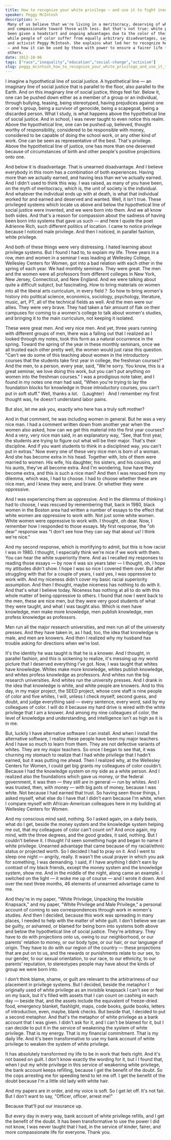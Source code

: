 ```yaml
---
title: How to recognize your white privilege — and use it to fight inequality
speaker: Peggy McIntosh
description: >-
 Many of us believe that we're living in a meritocracy, deserving of what we have
 and compassionate toward those with less. But that's not true: white people have
 been given a headstart and ongoing advantages due to the color of their skin,
 while people of color suffer from equally arbitrary disadvantages, says scholar
 and activist Peggy McIntosh. She explains what led her to recognize her privilege
 — and how it can be used by those with power to ensure a fairer life for
 others.
date: 2012-10-06
tags: ["race","inequality","education","social-change","activism"]
slug: peggy_mcintosh_how_to_recognize_your_white_privilege_and_use_it_to_fight_inequality
---
```


I imagine a hypothetical line of social justice. A hypothetical line — an imaginary line
of social justice that is parallel to the floor, also parallel to the Earth. And on this
imaginary line of social justice, things feel fair. Below it, one can be pushed down
either as a member of a group or an individual, through bullying, teasing, being
stereotyped, having prejudices against one or one's group, being a survivor of genocide, 
being a scapegoat, being a discarded person. What I study, is what happens above the
hypothetical line of social justice. And in school, I was never taught to even notice this
realm. Above the hypothetical line, one can be pushed up, believed, thought worthy of
responsibility, considered to be responsible with money, considered to be capable of doing
the school work, or any other kind of work. One can be seen as representative of the best.
That's privilege. Above the hypothetical line of justice, one has more than one deserved
because of circumstances of birth and other people's positive projections onto
one.

And below it is disadvantage. That is unearned disadvantage. And I believe everybody in
this room has a combination of both experiences. Having more than we actually earned, and
having less than we've actually earned. And I didn't used to think this way. I was raised,
as many of you have been, on the myth of meritocracy, which is, the unit of society is the
individual. And whatever the individual ends up with at death, is what that individual
worked for and earned and deserved and wanted. Well, it isn't true. These privileged
systems which locate us above and below the hypothetical line of social justice were
invented, and we were born into them. And we all know both sides. And that's a reason for
compassion about the sadness of having been born into systems that gave us such — and here
I quote the poet Adrienne Rich, such different politics of location. I came to notice
privilege because I noticed male privilege. And then I noticed, in parallel fashion, white
privilege.

And both of these things were very distressing. I hated learning about privilege systems.
But I found I had to, to explain my life. Three years in a row, men and women in a seminar
I was leading at Wellesley College, Wellesley Centers for Women, got into a bad relation
with each other in the spring of each year. We had monthly seminars. They were great. The
men and the women were all professors from different colleges in New York, New Jersey,
Connecticut, and New England. And we were talking about quite a difficult subject, but
fascinating. How to bring materials on women into all the liberal arts curriculum, in
every field？ So how to bring women's history into political science, economics, sociology,
psychology, literature, music, art, PT, all of the technical fields as well. And the men
were our allies. They were very brave. They had taken a fair amount of flak on their
campuses for coming to a women's college to talk about women's studies, and bringing it to
the main curriculum, not keeping it isolated.

These were great men. And very nice men. And yet, three years running with different
groups of men, there was a falling out that I realized as I looked through my notes, took
this form as a natural occurrence in the spring. Toward the spring of the year in these
monthly seminars, once we all trusted each other pretty well, the women would just raise
this question. "Can't we do some of this teaching about women in the introductory courses
that the students take first year in college, the freshman courses?" And the men, to a
person, every year, said, "We're sorry. You know, this is a great seminar, we love doing
this work, but you can't put anything on women into the freshman courses." I was a
prodigious note taker, and I found in my notes one man had said, "When you're trying to
lay the foundation blocks for knowledge in those introductory courses, you can't put in
soft stuff." Well, thanks a lot. （Laughter） And I remember my first thought was, he
doesn't understand labor pains.

But also, let me ask you, exactly who here has a truly soft mother? 

And in that comment, he was including women in general. But he was a very nice man. I had
a comment written down from another year when the women also asked, how can we get this
material into the first year courses? And a very, very nice man said, in an explanatory
way, "See, that first year, the students are trying to figure out what will be their
major. That's their discipline. And if you want students to think in a disciplined way,
you can't put in extras." Now every one of these very nice men is born of a woman. And she
has become extra in his head. Together with, lots of them were married to women. His
wife, his daughter, his sisters, and his cousins, and his aunts, they've all become extra.
And I'm wondering, how have they become extra, and this is such a nice man? And then I was
rescued from my dilemma, which was, I had to choose. I had to choose whether these are
nice men, and I knew they were, and brave. Or whether they were oppressive.

And I was experiencing them as oppressive. And in the dilemma of thinking I had to choose,
I was rescued by remembering that, back in 1980, black women in the Boston area had
written a number of essays to the effect that white women are oppressive to work with. Not
just some white women. White women were oppressive to work with. I thought, oh dear. Now,
I remember how I responded to those essays. My first response, the "oh dear" response was
"I don't see how they can say that about us! I think we're nice." 

And my second response, which is mortifying to admit, but this is how racist I was in
1980. I thought, I especially think we're nice if we work with them. You can hear the
white superiority there. And as I recalled my responses to reading those essays — by now
it was six years later — I thought, oh, I hope my attitudes didn't show. I hope I was so
nice I covered them over. But after struggling with that for a couple of years, I said
yes, I was oppressive to work with. And my niceness didn't cover my basic racial
superiority assumption. And then I thought, maybe niceness has nothing to do with it. And
that's what I believe today. Niceness has nothing at all to do with this whole matter of
being oppressive to others. I found that now I went back to the men, these are nice men,
but they were very good students of what they were taught, and what I was taught also.
Which is men have knowledge, men make more knowledge, men publish knowledge, men profess
knowledge as professors.

Men run all the major research universities, and men run all of the university presses.
And they have taken in, as I had, too, the idea that knowledge is male, and men are
knowers. And then I realized why my husband has trouble asking for directions when we're
lost. 

It's the identity he was taught is that he is a knower. And I thought, in parallel
fashion, and this is sickening to realize, it's messing up my world picture that I
deserved everything I've got. Now, I was taught that whites have knowledge. Whites make
more knowledge, whites publish knowledge, and whites profess knowledge as professors. And
whites run the big research universities. And whites run the university presses. And I
drank in the idea that knowledge is white, and white people are knowers. And to this day,
in my major project, the SEED project, whose core staff is nine people of color and five
whites, I will, unless I check myself, second guess, and doubt, and judge everything said
— every sentence, every word, said by my colleagues of color. I will do it because my hard
drive is wired with the white privilege that I am a knower. And among my nine colleagues
of color, the level of knowledge and understanding, and intelligence isn't as high as it
is in me.

But, luckily I have alternative software I can install. And when I install the alternative
software, I realize these people have been my major teachers. And I have so much to learn
from them. They are not defective variants of whites. They are my major teachers. So once
I began to see that, it was churning my stomach to realize that I had white privilege
that I hadn't earned, but it was putting me ahead. Then I realized why, at the Wellesley
Centers for Women, I could get big grants my colleagues of color couldn't. Because I had
the knowledge system on my side as a white person. And I realized also the foundations
which gave us money, or the federal government, it was then — they still are in general —
run by whites. And I was trusted, then, with money — with big pots of money, because I was
white. Not because I had earned that trust. So having seen those things, I asked myself,
what else do I have that I didn't earn because I'm white, when I compare myself with
African-American colleagues here in my building at Wellesley Centers for
Women.

And my conscious mind said, nothing. So I asked again, on a daily basis, what do I get,
beside the money system and the knowledge system helping me out, that my colleagues of
color can't count on? And once again, my mind, with the three degrees, and the good
grades, it said, nothing. But I couldn't believe it. I thought I'd seen something huge and
began to name it white privilege. Unearned advantage that came because of my racial/ethnic
status or projected worth. So I decided I had to pray on it. And I went to sleep one night
 — angrily, really. It wasn't the usual prayer in which you ask for something, I was
demanding. I said, if I have anything I didn't earn by contrast of my black friends,
except the money system and the knowledge system, show me. And in the middle of the night,
along came an example. I switched on the light — it woke me up of course — and I wrote it
down. And over the next three months, 46 elements of unearned advantage came to
me.

And they're in my paper, "White Privilege, Unpacking the Invisible Knapsack," and my
paper, "White Privilege and Male Privilege," a personal account of coming to see
correspondences through work in women's studies. And then I decided, because this work was
spreading in many places, I needed to help with the matter of white guilt. I don't believe
we can be guilty, or ashamed, or blamed for being born into systems both above and below
the hypothetical line of social justice. They're arbitrary. They have to do with 
projections onto us, owing to our neighborhood, or our parents' relation to money, or our
body type, or our hair, or our language of origin. They have to do with our region of the
country — these projections that are put on to us, and the rewards or punishments relate
to our sex, to our gender, to our sexual orientation, to our race, to our ethnicity, to
our parents' reputation, to stereotypes people may have about the kinds of group we were
born into.

I don't think blame, shame, or guilt are relevant to the arbitrariness of our placement in
privilege systems. But I decided, beside the metaphor I originally used of white privilege
as an invisible knapsack I can't see or feel on my back, but it's filled with assets that
I can count on cashing in each day — beside that, and the assets include the equivalent of
freeze-dried food, emergency blanket, flashlight, maps, code books, guide books, letters
of introduction, even, maybe, blank checks. But beside that, I decided to put a second
metaphor. And that's the metaphor of white privilege as a bank account that I was given. I
didn't ask for it, and I can't be blamed for it, but I can decide to put it in the service
of weakening the system of white privilege. That is my energy. That is my financial
commitment. That is my daily life. And it's been transformative to use my bank account of
white privilege to weaken the system of white privilege.

It has absolutely transformed my life to be in work that feels right. And it's not based
on guilt. I don't know exactly the wording for it, but I I found that, when I put my
white privilege in this service of weakening white privilege, the bank account keeps
refilling, because I get the benefit of the doubt. So the cops arresting me for speeding
tend to let me off. I get the benefit of the doubt because I'm a little old lady with
white hair. 

And my papers are in order, and my voice is soft. So I get let off. It's not fair. But I
don't want to say, "Officer, officer, arrest me!" 

Because that'll put our insurance up. 

But every day in every way, bank account of white privilege refills, and I get the benefit
of the doubt. It has been transformative to use the power I did not know, I was never
taught that I had, in the service of kinder, fairer, and more compassionate life for
everyone. Thank you. 

<!--
ad_duration=0
event="TEDxTimberlaneSchools"
external_start_time=0
intro_duration=0
is_subtitle_required="False"
is_talk_featured="False"
language="en"
language_swap="False"
native_language="en"
number_of_related_talks=6
number_of_speakers=1
number_of_subtitled_videos=0
number_of_tags=5
number_of_talk_download_languages=1
number_of_talk_more_resources=0
number_of_talk_recommendations=0
number_of_talks_take_actions=0
post_ad_duration=0
published_timestamp="2020-06-04 19:18:13"
recording_date="2012-10-06"
speaker_description="Anti-racism activist, scholar"
speaker_is_published=0
speaker_name="Peggy McIntosh"
talk_name="How to recognize your white privilege — and use it to fight inequality"
talks_tags=["race","inequality","education","social-change","activism"]
url_photo_talk="https://s3.amazonaws.com/talkstar-photos/uploads/bf09072a-b615-46bc-a776-48fb2f25fd32/peggy.jpeg"
url_webpage="https://www.ted.com/talks/peggy_mcintosh_how_to_recognize_your_white_privilege_and_use_it_to_fight_inequality"
video_type_name="TEDx Talk"
-->
